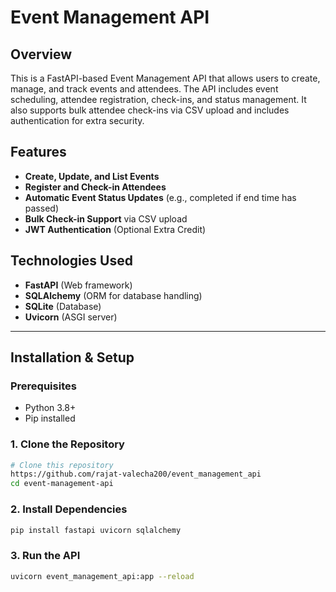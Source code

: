 # Event Management API

## Overview
This is a FastAPI-based Event Management API that allows users to create, manage, and track events and attendees. The API includes event scheduling, attendee registration, check-ins, and status management. It also supports bulk attendee check-ins via CSV upload and includes authentication for extra security.

## Features
- **Create, Update, and List Events**
- **Register and Check-in Attendees**
- **Automatic Event Status Updates** (e.g., completed if end time has passed)
- **Bulk Check-in Support** via CSV upload
- **JWT Authentication** (Optional Extra Credit)

## Technologies Used
- **FastAPI** (Web framework)
- **SQLAlchemy** (ORM for database handling)
- **SQLite** (Database)
- **Uvicorn** (ASGI server)

---

## Installation & Setup

### **Prerequisites**
- Python 3.8+
- Pip installed

### **1. Clone the Repository**
```bash
# Clone this repository
https://github.com/rajat-valecha200/event_management_api
cd event-management-api
```

### **2. Install Dependencies**
```bash
pip install fastapi uvicorn sqlalchemy
```

### **3. Run the API**
```bash
uvicorn event_management_api:app --reload
```
